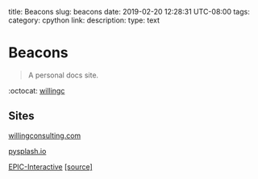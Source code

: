 title: Beacons
slug: beacons
date: 2019-02-20 12:28:31 UTC-08:00
tags:
category: cpython
link:
description:
type: text

# Beacons

> A personal docs site.

:octocat: [willingc](https://github.com/willingc)

## Sites

[willingconsulting.com](https://willingconsulting.com)

[pysplash.io](https://pysplash.io)

[EPIC-Interactive](https://willingc.github.io/epic-site/) [[source]](https://github.com/willingc/epic-interactive)
